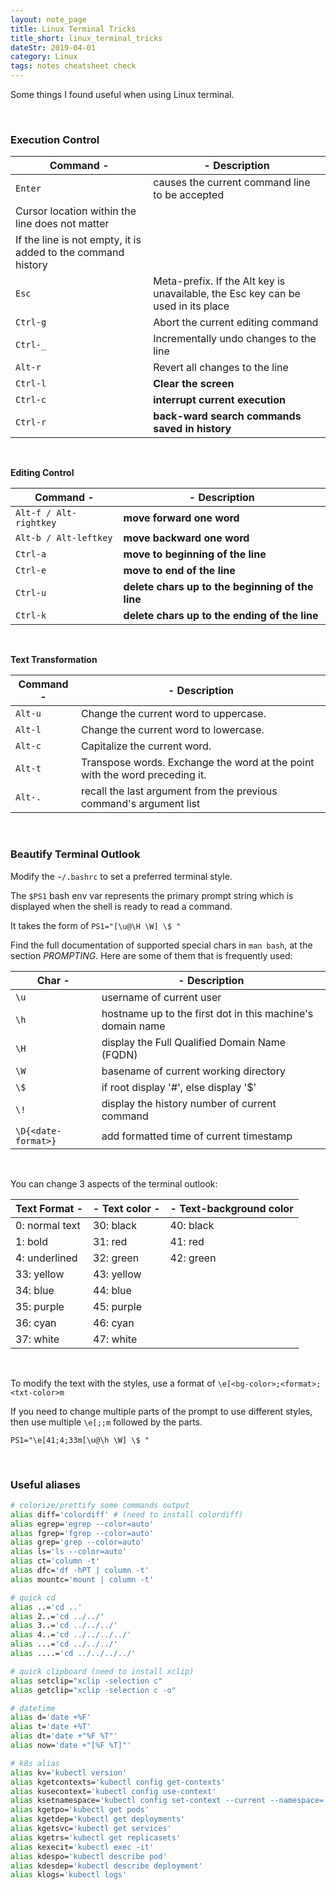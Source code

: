 ```yaml
---
layout: note_page
title: Linux Terminal Tricks
title_short: linux_terminal_tricks
dateStr: 2019-04-01
category: Linux
tags: notes cheatsheet check
---
```


Some things I found useful when using Linux terminal.

<br/>

### Execution Control

Command - | - Description
--------- | -------------
`Enter` | causes the current command line to be accepted
| Cursor location within the line does not matter
| If the line is not empty, it is added to the command history
`Esc` | Meta-prefix. If the Alt key is unavailable, the Esc key can be used in its place
`Ctrl-g` | Abort the current editing command
`Ctrl-_` | Incrementally undo changes to the line
`Alt-r` | Revert all changes to the line
`Ctrl-l` | **Clear the screen**
`Ctrl-c` | **interrupt current execution**
`Ctrl-r` | **back-ward search commands saved in history**

<br/>

**Editing Control**

Command - | - Description
----------|--------------
`Alt-f / Alt-rightkey` | **move forward one word**
`Alt-b / Alt-leftkey` | **move backward one word**
`Ctrl-a` | **move to beginning of the line**
`Ctrl-e` | **move to end of the line**
`Ctrl-u` | **delete chars up to the beginning of the line**
`Ctrl-k` | **delete chars up to the ending of the line**

<br/>

**Text Transformation**

Command - | - Description
----------|--------------
`Alt-u` | Change the current word to uppercase.
`Alt-l` | Change the current word to lowercase.
`Alt-c` | Capitalize the current word.
`Alt-t` | Transpose words. Exchange the word at the point with the word preceding it.
`Alt-.` | recall the last argument from the previous command's argument list

<br/>

### Beautify Terminal Outlook

Modify the `~/.bashrc` to set a preferred terminal style.

The `$PS1` bash env var represents the primary prompt string which is displayed when the shell is ready to read a command.

It takes the form of `PS1="[\u@\H \W] \$ "`

Find the full documentation of supported special chars in `man bash`, at the section _PROMPTING_. Here are some of them that is frequently used:

Char - | - Description
------ | -------------
`\u` | username of current user
`\h` | hostname up to the first dot in this machine's domain name
`\H` | display the Full Qualified Domain Name (FQDN)
`\W` | basename of current working directory
`\$` | if root display '#', else display '$'
`\!` | display the history number of current command
`\D{<date-format>}` | add formatted time of current timestamp

<br/>

You can change 3 aspects of the terminal outlook:

Text Format - | - Text color - | - Text-background color
------------- | -------------- | -----------------------
0: normal text | 30: black | 40: black
1: bold | 31: red | 41: red
4: underlined | 32: green | 42: green
| 33: yellow | 43: yellow
| 34: blue | 44: blue
| 35: purple | 45: purple
| 36: cyan | 46: cyan
| 37: white | 47: white

<br/>

To modify the text with the styles, use a format of `\e[<bg-color>;<format>;<txt-color>m`

If you need to change multiple parts of the prompt to use different styles, then use multiple `\e[;;m` followed by the parts.

`PS1="\e[41;4;33m[\u@\h \W] \$ "`

<br/>

### Useful aliases

```sh
# colorize/prettify some commands output
alias diff='colordiff' # (need to install colordiff)
alias egrep='egrep --color=auto'
alias fgrep='fgrep --color=auto'
alias grep='grep --color=auto'
alias ls='ls --color=auto'
alias ct='column -t'
alias dfc='df -hPT | column -t'
alias mountc='mount | column -t'

# quick cd
alias ..='cd ..'
alias 2..='cd ../../'
alias 3..='cd ../../../'
alias 4..='cd ../../../../'
alias ...='cd ../../../'
alias ....='cd ../../../../'

# quick clipboard (need to install xclip)
alias setclip="xclip -selection c"
alias getclip="xclip -selection c -o"

# datetime
alias d='date +%F'
alias t='date +%T'
alias dt='date +"%F %T"'
alias now='date +"[%F %T]"'

# k8s alias
alias kv='kubectl version'
alias kgetcontexts='kubectl config get-contexts'
alias kusecontext='kubectl config use-context'
alias ksetnamespace='kubectl config set-context --current --namespace='
alias kgetpo='kubectl get pods'
alias kgetdep='kubectl get deployments'
alias kgetsvc='kubectl get services'
alias kgetrs='kubectl get replicasets'
alias kexecit='kubectl exec -it'
alias kdespo='kubectl describe pod'
alias kdesdep='kubectl describe deployment'
alias klogs='kubectl logs'
```
